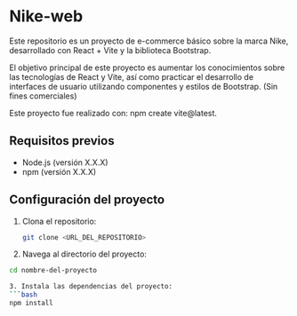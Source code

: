 # Nike-web

Este repositorio es un proyecto de e-commerce básico sobre la marca Nike, desarrollado con React + Vite y la biblioteca Bootstrap. 

El objetivo principal de este proyecto es aumentar los conocimientos sobre las tecnologías de React y Vite, así como practicar el desarrollo de interfaces de usuario utilizando componentes y estilos de Bootstrap. (Sin fines comerciales)

Este proyecto fue realizado con: npm create vite@latest.

## Requisitos previos

- Node.js (versión X.X.X)
- npm (versión X.X.X)

## Configuración del proyecto

1. Clona el repositorio:
   ```bash
   git clone <URL_DEL_REPOSITORIO>
   
2. Navega al directorio del proyecto:
  ```bash
  cd nombre-del-proyecto
  
3. Instala las dependencias del proyecto:
  ```bash
  npm install
